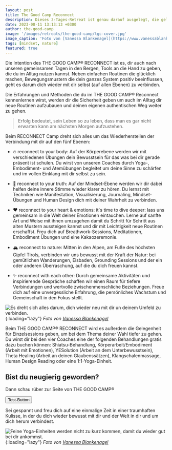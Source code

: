 ```yaml
---
layout: post
title: The Good Camp Reconnect
description: Dieses 3-Tages-Retreat ist genau darauf ausgelegt, die gelungene Balance aus Entspannung und Anspannung (Input, Austausch und Bewegung) zu haben. Du wirst von vier Trainer:innen durch das Wochenende begleitet und es besteht genügend Raum, um auf jeden Einzelnen individuell einzugehen.
date: 2023-08-11 13:13:13 +0300
author: the-good-camp
image: '/images/retreats/the-good-camp/tgc-cover.jpg'
image_caption: 'Foto von [Vanessa Blankenagel](https://www.vanessablankenagel.com/)'
tags: [mindset, nature]
featured: true
---
```


Die Intention des THE GOOD CAMP® RECONNECT ist es, dir auch nach unseren gemeinsamen Tagen in den Bergen, Tools an die Hand zu geben, die du im Alltag nutzen kannst. Neben einfachen Routinen die glücklich machen, Bewegungsmustern die dein ganzes System positiv beeinflussen, geht es darum dich wieder mit dir selbst (auf allen Ebenen) zu verbinden. 

Die Erfahrungen und Methoden die du im THE GOOD CAMP® Reconnect kennenlernen wirst, werden dir die Sicherheit geben um auch im Alltag dir neue Routinen aufzubauen und deinen eigenen authentischen Weg weiter zu gehen.

> ​Erfolg bedeutet, sein Leben so zu leben, dass man es gar nicht erwarten kann am nächsten Morgen aufzustehen.

Beim RECONNECT Camp dreht sich alles um das Wiederherstellen der Verbindung mit dir auf den fünf Ebenen:

- 🔥 reconnect to your body: Auf der Körperebene werden wir mit verschiedenen Übungen dein Bewusstsein für das was bei dir gerade präsent ist schulen. Du wirst von unseren Coaches durch Yoga-, Embodiment- und Atemübungen begleitet um deine Sinne zu schärfen und im vollen Einklang mit dir selbst zu sein.

- 💭 reconnect to your truth: Auf der Mindset-Ebene werden wir dir dabei helfen deine innere Stimme wieder klarer zu hören. Du lernst mit Techniken wie Manifestation, Visualisierung, Journaling, Mindset-Übungen und Human Design dich mit deiner Wahrheit zu verbinden.

- ♥️ reconnect to your heart & emotions: it´s time to dive deeper: lass uns gemeinsam in die Welt deiner Emotionen eintauchen. Lerne auf sanfte Art und Weise mit ihnen umzugehen damit du Schritt für Schritt aus alten Mustern aussteigen kannst und dir mit Leichtigkeit neue Routinen erschaffst. Freu dich auf Breathwork-Sessions, Meditationen, Embodiment Übungen und eine Kakaozeremonie.

- 🏔️ reconnect to nature: Mitten in den Alpen, am Fuße des höchsten Gipfel Tirols, verbinden wir uns bewusst mit der Kraft der Natur: bei gemütlichen Wanderungen, Eisbaden, Grounding Sessions und der ein oder anderen Überraschung, auf die du dich freuen kannst.

- ✨ reconnect with each other: Durch gemeinsame Aktivitäten und inspirierende Gespräche schaffen wir einen Raum für tiefere Verbindungen und wertvolle zwischenmenschliche Beziehungen. Freue dich auf eine unvergessliche Erfahrung, die persönliches Wachstum und Gemeinschaft in den Fokus stellt. 

![Es dreht sich alles darum, dich wieder neu mit dir un deinem Umfeld zu verbinden.]({{site.baseurl}}/images/retreats/the-good-camp/tgc-reconnect-to-nature.jpg){:loading="lazy"}
*Foto von [Vanessa Blankenagel](https://unsplash.com/photos/vn59e-3J2oo)*

Beim THE GOOD CAMP® RECONNECT wird es außerdem die Gelegenheit für Einzelsessions geben, um bei dem Thema deiner Wahl tiefer zu gehen. Du wirst dir bei den vier Coaches eine der folgenden Behandlungen gratis dazu buchen können: Shiatsu-Behandlung, Körperarbeit/Embodiment (Arbeit mit Emotionen), YESolution (Arbeit an dem Unterbewusstsein), Theta Healing (Arbeit an deinen Glaubenssätzen), Klangschalenmassage, Human Design Reading oder eine 1:1-Yoga-Einheit.

## Bist du neugierig geworden?

Dann schau rüber zur Seite von THE GOOD CAMP®

<a href="https://www.thegoodcamp.net/reconnect-camp.html" target="_blank" class="button button--primary"></a>
<button class="button button--primary">Test-Button</button>

Sei gespannt und freu dich auf eine einmalige Zeit in einer traumhaften Kulisse, in der du dich wieder bewusst mit dir und der Welt in dir und um dich herum verbindest. 

![Feine Yoga-Einheiten werden nicht zu kurz kommen, damit du wieder gut bei dir ankommst.]({{site.baseurl}}/images/retreats/the-good-camp/tgc-yoga.jpg){:loading="lazy"}
*Foto von [Vanessa Blankenagel](https://unsplash.com/photos/vn59e-3J2oo)*


